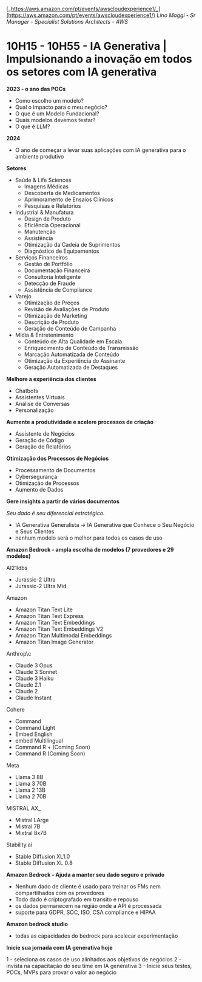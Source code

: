 [_https://aws.amazon.com/pt/events/awscloudexperience1/_](https://aws.amazon.com/pt/events/awscloudexperience1/)
_Lino Maggi - Sr Manager - Specialist Solutions Architects - AWS_

# 10H15 - 10H55 - IA Generativa | Impulsionando a inovação em todos os setores com IA generativa
**2023 - o ano das POCs**
- Como escolho um modelo?
- Qual o impacto para o meu negócio?
- O que é um Modelo Fundacional?
- Quais modelos devemos testar?
- O que é LLM?

**2024**
- O ano de começar a levar suas aplicações com IA generativa para o ambiente produtivo

**Setores**
  - Saúde & Life Sciences
    - Imagens Médicas
    - Descoberta de Medicamentos
    - Aprimoramento de Ensaios Clínicos
    - Pesquisas e Relatórios
  - Industrial & Manufatura
    - Design de Produto
    - Eficiência Operacional
    - Manutenção
    - Assistência
    - Otimização da Cadeia de Suprimentos
    - Diagnóstico de Equipamentos
  - Serviços Financeiros
    - Gestão de Portfólio
    - Documentação Financeira
    - Consultoria Inteligente
    - Detecção de Fraude
    - Assistência de Compliance
  - Varejo
    - Otimização de Preços
    - Revisão de Avaliações de Produto
    - Otimização de Marketing
    - Descrição de Produto
    - Geração de Conteúdo de Campanha
  - Mídia & Entretenimento
    - Conteúdo de Alta Qualidade em Escala
    - Enriquecimento de Conteúdo de Transmissão
    - Marcação Automatizada de Conteúdo
    - Otimização da Experiência do Assinante
    - Geração Automatizada de Destaques

**Melhore a experiência dos clientes**
- Chatbots
- Assistentes Virtuais
- Análise de Conversas
- Personalização

**Aumente a produtividade e acelere processos de criação**
- Assistente de Negócios
- Geração de Código
- Geração de Relatórios

**Otimização dos Processos de Negócios**
- Processamento de Documentos
- Cybersegurança
- Otimização de Processos
- Aumento de Dados

**Gere insights a partir de vários documentos**

_Seu dado é seu diferencial estratégico._
- IA Generativa Generalista -> IA Generativa que Conhece o Seu Negócio e Seus Clientes
- nenhum modelo será o melhor para  todos os casos de uso

**Amazon Bedrock - ampla escolha de modelos (7 provedores e 29 modelos)**

AI21ldbs
- Jurassic-2 Ultra 
- Jurassic-2 Ultra Mid

Amazon
- Amazon Titan Text Lite
- Amazon Titan Text Express
- Amazon Titan Text Embeddings
- Amazon Titan Text Embeddings V2
- Amazon Titan Multimodal Embeddings
- Amazon Titan Image Generator

Anthrop\c
- Claude 3 Opus
- Claude 3 Sonnet
- Claude 3 Haiku
- Claude 2.1
- Claude 2
- Claude Instant

Cohere
- Command
- Command Light
- Embed English
- embed Multilingual
- Command R + (Coming Soon)
- Command R (Coming Soon)

Meta
- Llama 3 8B
- Llama 3 70B
- Llama 2 13B
- Llama 2 70B

MISTRAL AX_
- Mistral LArge
- Mistral 7B
- Mixtral 8x7B

Stability.ai
- Stable Diffusion XL1.0
- Stable Diffusion XL 0.8

**Amazon Bedrock - Ajuda a manter seu  dado seguro e privado**
- Nenhum dado de cliente é usado para treinar os FMs nem compartilhados com os provedores
- Todo dado é criptografado em transito e repouso
- os dados permanecem na região onde a API é processada
- suporte para GDPR, SOC, ISO, CSA compliance e HIPAA

**Amazon bedrock studio**
- todas as capacidades do bedrock para acelecar experimentação
 
**Inicie sua jornada com IA generativa hoje**

1 - seleciona os casos de uso alinhados aos objetivos de negócios
2 - invista na capacitação do seu time em IA generativa
3 - Inicie seus testes, POCs, MVPs para provar o valor ao negócio